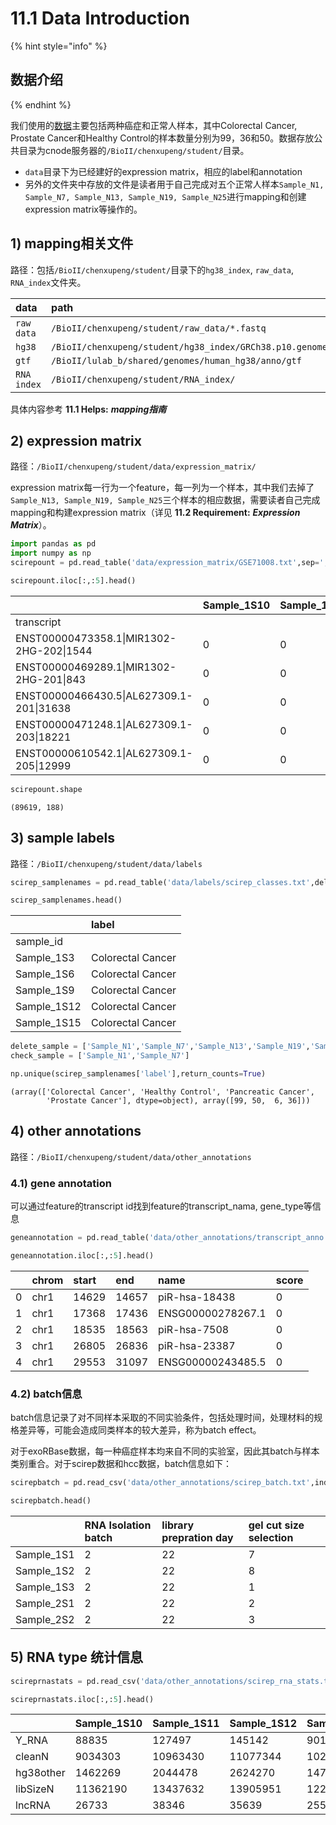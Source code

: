 # 11.1 Data Introduction

{% hint style="info" %}
## **数据介绍**
{% endhint %}

我们使用的[数据](https://www.nature.com/articles/srep19413)主要包括两种癌症和正常人样本，其中Colorectal Cancer, Prostate Cancer和Healthy Control的样本数量分别为99，36和50。数据存放公共目录为cnode服务器的`/BioII/chenxupeng/student/`目录。

* `data`目录下为已经建好的expression matrix，相应的label和annotation
* 另外的文件夹中存放的文件是读者用于自己完成对五个正常人样本`Sample_N1, Sample_N7, Sample_N13, Sample_N19, Sample_N25`进行mapping和创建expression matrix等操作的。

## 1\) mapping相关文件

路径：包括`/BioII/chenxupeng/student/`目录下的`hg38_index`, `raw_data`, `RNA_index`文件夹。

| data | path |
| :--- | :--- |
| `raw data` | `/BioII/chenxupeng/student/raw_data/*.fastq` |
| `hg38` | `/BioII/chenxupeng/student/hg38_index/GRCh38.p10.genome.fa` |
| `gtf` | `/BioII/lulab_b/shared/genomes/human_hg38/anno/gtf` |
| `RNA index` | `/BioII/chenxupeng/student/RNA_index/` |

具体内容参考 **11.1 Helps:** _**mapping指南**_

## 2\) expression matrix

路径：`/BioII/chenxupeng/student/data/expression_matrix/`

expression matrix每一行为一个feature，每一列为一个样本，其中我们去掉了`Sample_N13, Sample_N19, Sample_N25`三个样本的相应数据，需要读者自己完成mapping和构建expression matrix（详见 **11.2 Requirement:** _**Expression Matrix**_）。

```python
import pandas as pd
import numpy as np
scirepount = pd.read_table('data/expression_matrix/GSE71008.txt',sep=',',index_col=0)
```

```python
scirepount.iloc[:,:5].head()
```

|  | Sample\_1S10 | Sample\_1S11 | Sample\_1S12 | Sample\_1S13 | Sample\_1S14 |
| :--- | :--- | :--- | :--- | :--- | :--- |
| transcript |  |  |  |  |  |
| ENST00000473358.1\|MIR1302-2HG-202\|1544 | 0 | 0 | 0 | 0 | 0 |
| ENST00000469289.1\|MIR1302-2HG-201\|843 | 0 | 0 | 0 | 0 | 0 |
| ENST00000466430.5\|AL627309.1-201\|31638 | 0 | 0 | 0 | 0 | 0 |
| ENST00000471248.1\|AL627309.1-203\|18221 | 0 | 0 | 0 | 0 | 0 |
| ENST00000610542.1\|AL627309.1-205\|12999 | 0 | 0 | 0 | 0 | 0 |

```python
scirepount.shape
```

```text
(89619, 188)
```

## 3\) sample labels

路径：`/BioII/chenxupeng/student/data/labels`

```python
scirep_samplenames = pd.read_table('data/labels/scirep_classes.txt',delimiter=',' , index_col=0)
```

```python
scirep_samplenames.head()
```

|  | label |
| :--- | :--- |
| sample\_id |  |
| Sample\_1S3 | Colorectal Cancer |
| Sample\_1S6 | Colorectal Cancer |
| Sample\_1S9 | Colorectal Cancer |
| Sample\_1S12 | Colorectal Cancer |
| Sample\_1S15 | Colorectal Cancer |

```python
delete_sample = ['Sample_N1','Sample_N7','Sample_N13','Sample_N19','Sample_N25']
check_sample = ['Sample_N1','Sample_N7']
```

```python
np.unique(scirep_samplenames['label'],return_counts=True)
```

```text
(array(['Colorectal Cancer', 'Healthy Control', 'Pancreatic Cancer',
        'Prostate Cancer'], dtype=object), array([99, 50,  6, 36]))
```

## 4\) other annotations

路径：`/BioII/chenxupeng/student/data/other_annotations`

### 4.1\) gene annotation

可以通过feature的transcript id找到feature的transcript\_nama, gene\_type等信息

```python
geneannotation = pd.read_table('data/other_annotations/transcript_anno.txt')
```

```python
geneannotation.iloc[:,:5].head()
```

|  | chrom | start | end | name | score |
| :--- | :--- | :--- | :--- | :--- | :--- |
| 0 | chr1 | 14629 | 14657 | piR-hsa-18438 | 0 |
| 1 | chr1 | 17368 | 17436 | ENSG00000278267.1 | 0 |
| 2 | chr1 | 18535 | 18563 | piR-hsa-7508 | 0 |
| 3 | chr1 | 26805 | 26836 | piR-hsa-23387 | 0 |
| 4 | chr1 | 29553 | 31097 | ENSG00000243485.5 | 0 |

### 4.2\) batch信息

batch信息记录了对不同样本采取的不同实验条件，包括处理时间，处理材料的规格差异等，可能会造成同类样本的较大差异，称为batch effect。

对于exoRBase数据，每一种癌症样本均来自不同的实验室，因此其batch与样本类别重合。对于scirep数据和hcc数据，batch信息如下：

```python
scirepbatch = pd.read_csv('data/other_annotations/scirep_batch.txt',index_col=0)
```

```python
scirepbatch.head()
```

|  | RNA Isolation batch | library prepration day | gel cut size selection |
| :--- | :--- | :--- | :--- |
| Sample\_1S1 | 2 | 22 | 7 |
| Sample\_1S2 | 2 | 22 | 8 |
| Sample\_1S3 | 2 | 22 | 1 |
| Sample\_2S1 | 2 | 22 | 2 |
| Sample\_2S2 | 2 | 22 | 3 |

## 5\) RNA type 统计信息

```python
scireprnastats = pd.read_csv('data/other_annotations/scirep_rna_stats.txt',index_col=0)
```

```python
scireprnastats.iloc[:,:5].head()
```

|  | Sample\_1S10 | Sample\_1S11 | Sample\_1S12 | Sample\_1S13 | Sample\_1S14 |
| :--- | :--- | :--- | :--- | :--- | :--- |
| Y\_RNA | 88835 | 127497 | 145142 | 90106 | 105377 |
| cleanN | 9034303 | 10963430 | 11077344 | 10262615 | 11065325 |
| hg38other | 1462269 | 2044478 | 2624270 | 1476586 | 1806268 |
| libSizeN | 11362190 | 13437632 | 13905951 | 12271219 | 13619701 |
| lncRNA | 26733 | 38346 | 35639 | 25523 | 31489 |

## 



